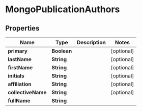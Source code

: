 # MongoPublicationAuthors

## Properties
Name | Type | Description | Notes
------------ | ------------- | ------------- | -------------
**primary** | **Boolean** |  |  [optional]
**lastName** | **String** |  |  [optional]
**firstName** | **String** |  |  [optional]
**initials** | **String** |  |  [optional]
**affiliation** | **String** |  |  [optional]
**collectiveName** | **String** |  |  [optional]
**fullName** | **String** |  | 
